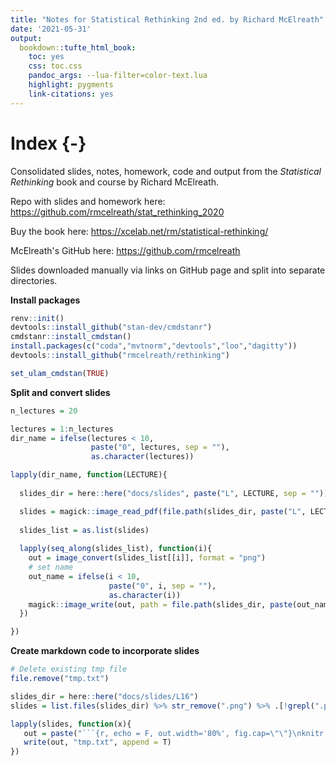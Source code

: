 ```yaml
---
title: "Notes for Statistical Rethinking 2nd ed. by Richard McElreath"
date: '2021-05-31'
output:
  bookdown::tufte_html_book:
    toc: yes
    css: toc.css
    pandoc_args: --lua-filter=color-text.lua
    highlight: pygments
    link-citations: yes
---
```


# Index {-}

Consolidated slides, notes, homework, code and output from the *Statistical Rethinking* book and course by Richard McElreath.

Repo with slides and homework here: <https://github.com/rmcelreath/stat_rethinking_2020>

Buy the book here: <https://xcelab.net/rm/statistical-rethinking/>

McElreath's GitHub here: <https://github.com/rmcelreath>

Slides downloaded manually via links on GitHub page and split into separate directories.

**Install packages**


```r
renv::init()
devtools::install_github("stan-dev/cmdstanr")
cmdstanr::install_cmdstan()
install.packages(c("coda","mvtnorm","devtools","loo","dagitty"))
devtools::install_github("rmcelreath/rethinking")

set_ulam_cmdstan(TRUE)
```

**Split and convert slides**


```r
n_lectures = 20

lectures = 1:n_lectures
dir_name = ifelse(lectures < 10,
                  paste("0", lectures, sep = ""),
                  as.character(lectures))

lapply(dir_name, function(LECTURE){
  
  slides_dir = here::here("docs/slides", paste("L", LECTURE, sep = ""))

  slides = magick::image_read_pdf(file.path(slides_dir, paste("L", LECTURE, ".pdf", sep = "")))
  
  slides_list = as.list(slides)
  
  lapply(seq_along(slides_list), function(i){
    out = image_convert(slides_list[[i]], format = "png")
    # set name
    out_name = ifelse(i < 10,
                      paste("0", i, sep = ""),
                      as.character(i))
    magick::image_write(out, path = file.path(slides_dir, paste(out_name, ".png", sep = "")))
  })

})
```

**Create markdown code to incorporate slides**


```r
# Delete existing tmp file
file.remove("tmp.txt")

slides_dir = here::here("docs/slides/L16")
slides = list.files(slides_dir) %>% str_remove(".png") %>% .[!grepl(".pdf", .)]

lapply(slides, function(x){
   out = paste("```{r, echo = F, out.width='80%', fig.cap=\"\"}\nknitr::include_graphics(file.path(slides_dir, '", x, ".png'))\n```\n", sep = "")
   write(out, "tmp.txt", append = T)
})
```

